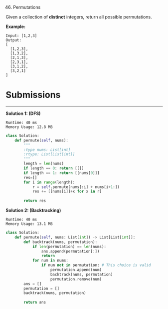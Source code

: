 46. Permutations

Given a collection of **distinct** integers, return all possible permutations.

**Example:**
```
Input: [1,2,3]
Output:
[
  [1,2,3],
  [1,3,2],
  [2,1,3],
  [2,3,1],
  [3,1,2],
  [3,2,1]
]
```

# Submissions
---
**Solution 1: (DFS)**
```
Runtime: 40 ms
Memory Usage: 12.8 MB
```
```python
class Solution:
    def permute(self, nums):
        """
        :type nums: List[int]
        :rtype: List[List[int]]
        """
        length = len(nums)
        if length == 0: return [[]]
        if length == 1: return [[nums[0]]]
        res=[]
        for i in range(length):
            r = self.permute(nums[:i] + nums[i+1:]) 
            res += [[nums[i]]+x for x in r]
            
        return res
```

**Solution 2: (Backtracking)**
```
Runtime: 40 ms
Memory Usage: 13.1 MB
```
```python
class Solution:
    def permute(self, nums: List[int]) -> List[List[int]]:
        def backtrack(nums, permutation):
            if len(permutation) == len(nums):
                ans.append(permutation[:])
                return
            for num in nums:
                if num not in permutation: # This choice is valid
                    permutation.append(num)
                    backtrack(nums, permutation)
                    permutation.remove(num)
        ans = []
        permutation = []
        backtrack(nums, permutation)
        
        return ans
```